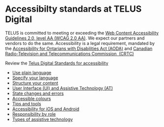 # Accessibilty standards at TELUS Digital

TELUS is committed to meeting or exceeding the [Web Content Accessibility Guidelines 2.0, level AA  (WCAG 2.0 AA)](https://www.w3.org/WAI/standards-guidelines/wcag/). We expect our partners and vendors to do the same.
Accessibility is a legal requirement, mandated by the [Accessibility for Ontarians with Disabilities Act (AODA)](https://www.aoda.ca/) and [Canadian Radio-Television and Telecommunications Commission  (CRTC)](https://crtc.gc.ca/eng/home-accueil.htm)  

Review the [Telus Digital Standards for accessibility](http://standards.teluswebteam.com/accessibility/overview)

- [Use plain language](http://standards.teluswebteam.com/accessibility/requirements/plain-language)
- [Specify your language](http://standards.teluswebteam.com/accessibility/requirements/language-specified)
- [Structure your content](http://standards.teluswebteam.com/accessibility/requirements/content-structured-semantically)
- [User Interface  (UI) and Assistive Technology  (AT)](http://standards.teluswebteam.com/accessibility/requirements/ui-elements-labeled)
- [State changes and errors](http://standards.teluswebteam.com/accessibility/requirements/state-changes-and-errors)
- [Accessible colours](http://standards.teluswebteam.com/accessibility/requirements/accessible-colors)
- [Tips and tools](http://standards.teluswebteam.com/accessibility/tools)
- [Accessibility for iOS and Android](http://standards.teluswebteam.com/accessibility/app-considerations)
- [Responsibility by role](http://standards.teluswebteam.com/accessibility/responsibility-by-role)
- [Types of assistive technology](http://standards.teluswebteam.com/accessibility/types)
